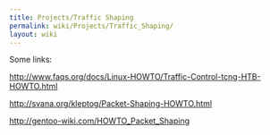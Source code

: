 ```yaml
---
title: Projects/Traffic Shaping
permalink: wiki/Projects/Traffic_Shaping/
layout: wiki
---
```


Some links:

[<http://www.faqs.org/docs/Linux-HOWTO/Traffic-Control-tcng-HTB-HOWTO.html>](http://www.faqs.org/docs/Linux-HOWTO/Traffic-Control-tcng-HTB-HOWTO.html)

[<http://svana.org/kleptog/Packet-Shaping-HOWTO.html>](http://svana.org/kleptog/Packet-Shaping-HOWTO.html)

[<http://gentoo-wiki.com/HOWTO_Packet_Shaping>](http://gentoo-wiki.com/HOWTO_Packet_Shaping)
